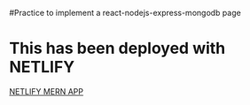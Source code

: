 #Practice to implement a react-nodejs-express-mongodb page

<h1>This has been deployed with NETLIFY</h1>

<a href="https://mern-practice.netlify.app/" target = __blank>NETLIFY MERN APP</a>


